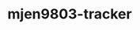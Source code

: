 # mjen9803-tracker
<!-- remember to discuss future iterations and how they can develop it further -->